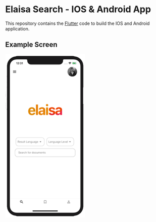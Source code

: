 # Elaisa Search - IOS & Android App

This repository contains the [Flutter](https://flutter.dev) code to build the IOS and Android application.

## Example Screen

<img src="docs/images/app_example_home_screen.png" width="50%"></img>